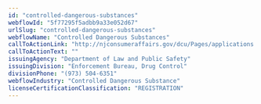 ```yaml
---
id: "controlled-dangerous-substances"
webflowId: "5f77295f5adbb9a33e052d67"
urlSlug: "controlled-dangerous-substances"
webflowName: "Controlled Dangerous Substances"
callToActionLink: "http://njconsumeraffairs.gov/dcu/Pages/applications.aspx"
callToActionText: ""
issuingAgency: "Department of Law and Public Safety"
issuingDivision: "Enforcement Bureau, Drug Control"
divisionPhone: "(973) 504-6351"
webflowIndustry: "Controlled Dangerous Substance"
licenseCertificationClassification: "REGISTRATION"
---
```

